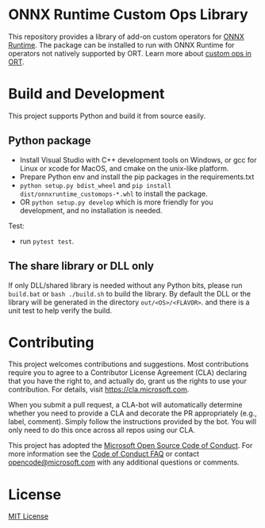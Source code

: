 # ONNX Runtime Custom Ops Library
This repository provides a library of add-on custom operators for [ONNX Runtime](http://onnxruntime.ai). The package can be installed to run with ONNX Runtime for operators not natively supported by ORT. Learn more about [custom ops in ORT](https://www.onnxruntime.ai/docs/how-to/add-custom-op.html). 

# Build and Development
This project supports Python and build it from source easily.
## Python package
- Install Visual Studio with C++ development tools on Windows, or gcc for Linux or xcode for MacOS, and cmake on the unix-like platform.
- Prepare Python env and install the pip packages in the requirements.txt
- `python setup.py bdist_wheel` and `pip install dist/onnxruntime_customops-*.whl` to install the package.
- OR `python setup.py develop` which is more friendly for you development, and no installation is needed.

Test:
- run `pytest test`.

## The share library or DLL only
If only DLL/shared library is needed without any Python bits, please run `build.bat` or `bash ./build.sh` to build the library.
By default the DLL or the library will be generated in the directory `out/<OS>/<FLAVOR>`. and there is a unit test to help verify the build.

# Contributing
This project welcomes contributions and suggestions.  Most contributions require you to agree to a
Contributor License Agreement (CLA) declaring that you have the right to, and actually do, grant us
the rights to use your contribution. For details, visit https://cla.microsoft.com.

When you submit a pull request, a CLA-bot will automatically determine whether you need to provide
a CLA and decorate the PR appropriately (e.g., label, comment). Simply follow the instructions
provided by the bot. You will only need to do this once across all repos using our CLA.

This project has adopted the [Microsoft Open Source Code of Conduct](https://opensource.microsoft.com/codeofconduct/).
For more information see the [Code of Conduct FAQ](https://opensource.microsoft.com/codeofconduct/faq/) or
contact [opencode@microsoft.com](mailto:opencode@microsoft.com) with any additional questions or comments.

# License
[MIT License](LICENSE)
